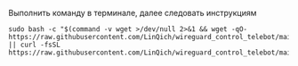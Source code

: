 Выполнить команду в терминале, далее следовать инструкциям
~~~
sudo bash -c "$(command -v wget >/dev/null 2>&1 && wget -qO- https://raw.githubusercontent.com/LinQich/wireguard_control_telebot/main/install_wg_bot.sh || curl -fsSL https://raw.githubusercontent.com/LinQich/wireguard_control_telebot/main/install_wg_bot.sh)"
~~~
